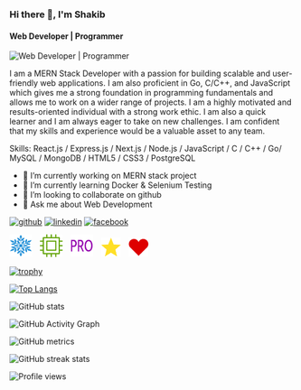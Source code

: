 ### Hi there 👋, I'm Shakib
#### Web Developer | Programmer
![Web Developer | Programmer](https://media.licdn.com/dms/image/D5616AQEVClA3DyoMqw/profile-displaybackgroundimage-shrink_350_1400/0/1695189828195?e=1700697600&v=beta&t=4-4Y0_zwosKvBeMLCaY0M2GTuHqaGF0MuyeUfx4ft3U)

I am a MERN Stack Developer with a passion for building scalable and user-friendly web applications. I am also proficient in Go, C/C++, and JavaScript which gives me a strong foundation in programming fundamentals and allows me to work on a wider range of projects. I am a highly motivated and results-oriented individual with a strong work ethic. I am also a quick learner and I am always eager to take on new challenges. I am confident that my skills and experience would be a valuable asset to any team.

Skills: React.js / Express.js / Next.js / Node.js / JavaScript / C / C++ / Go/ MySQL / MongoDB / HTML5 / CSS3 / PostgreSQL

- 🔭 I’m currently working on MERN stack project 
- 🌱 I’m currently learning Docker & Selenium Testing 
- 👯 I’m looking to collaborate on github 
- 💬 Ask me about Web Development 


[<img src='https://cdn.jsdelivr.net/npm/simple-icons@3.0.1/icons/github.svg' alt='github' height='40'>](https://github.com/ahshakib)  [<img src='https://cdn.jsdelivr.net/npm/simple-icons@3.0.1/icons/linkedin.svg' alt='linkedin' height='40'>](https://www.linkedin.com/in/ahshakib/)  [<img src='https://cdn.jsdelivr.net/npm/simple-icons@3.0.1/icons/facebook.svg' alt='facebook' height='40'>](https://www.facebook.com/aftab.shakib.9)  

<a href='https://archiveprogram.github.com/'><img src='https://raw.githubusercontent.com/acervenky/animated-github-badges/master/assets/acbadge.gif' width='40' height='40'></a> <a href='https://docs.github.com/en/developers'><img src='https://raw.githubusercontent.com/acervenky/animated-github-badges/master/assets/devbadge.gif' width='40' height='40'></a> <a href='https://github.com/pricing'><img src='https://raw.githubusercontent.com/acervenky/animated-github-badges/master/assets/pro.gif' width='40' height='40'></a> <a href='https://stars.github.com/'><img src='https://raw.githubusercontent.com/acervenky/animated-github-badges/master/assets/starbadge.gif' width='35' height='35'></a> <a href='https://docs.github.com/en/github/supporting-the-open-source-community-with-github-sponsors'><img src='https://raw.githubusercontent.com/acervenky/animated-github-badges/master/assets/sponsorbadge.gif' width='35' height='35'></a> 

[![trophy](https://github-profile-trophy.vercel.app/?username=ahshakib)](https://github.com/ryo-ma/github-profile-trophy)

[![Top Langs](https://github-readme-stats.vercel.app/api/top-langs/?username=ahshakib)](https://github.com/anuraghazra/github-readme-stats)

![GitHub stats](https://github-readme-stats.vercel.app/api?username=ahshakib&show_icons=true&count_private=true)  

![GitHub Activity Graph](https://activity-graph.herokuapp.com/graph?username=ahshakib)  

![GitHub metrics](https://metrics.lecoq.io/ahshakib)  

![GitHub streak stats](https://streak-stats.demolab.com/?user=ahshakib)  

![Profile views](https://gpvc.arturio.dev/ahshakib)  

